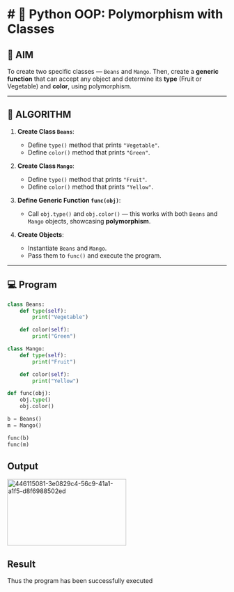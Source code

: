 # # 🐍 Python OOP: Polymorphism with Classes

## 🎯 AIM

To create two specific classes — `Beans` and `Mango`. Then, create a **generic function** that can accept any object and determine its **type** (Fruit or Vegetable) and **color**, using polymorphism.

---

## 🧠 ALGORITHM

1. **Create Class `Beans`**:
   - Define `type()` method that prints `"Vegetable"`.
   - Define `color()` method that prints `"Green"`.

2. **Create Class `Mango`**:
   - Define `type()` method that prints `"Fruit"`.
   - Define `color()` method that prints `"Yellow"`.

3. **Define Generic Function `func(obj)`**:
   - Call `obj.type()` and `obj.color()` — this works with both `Beans` and `Mango` objects, showcasing **polymorphism**.

4. **Create Objects**:
   - Instantiate `Beans` and `Mango`.
   - Pass them to `func()` and execute the program.

---

## 💻 Program
```python
class Beans:
    def type(self):
        print("Vegetable")

    def color(self):
        print("Green")

class Mango:
    def type(self):
        print("Fruit")

    def color(self):
        print("Yellow")

def func(obj):
    obj.type()
    obj.color()

b = Beans()
m = Mango()

func(b)
func(m)
```
## Output
<img width="273" height="153" alt="446115081-3e0829c4-56c9-41a1-a1f5-d8f6988502ed" src="https://github.com/user-attachments/assets/332e4259-ffcb-472c-b35a-d2056e93b432" />

## Result
Thus the program has been successfully executed
